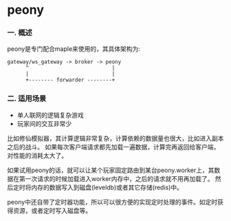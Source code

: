 # peony

### 一. 概述

peony是专门配合maple来使用的，其具体架构为:

    gateway/ws_gateway -> broker -> peony
          ^                           |
          |                           |
          +-------- forwarder --------+

### 二. 适用场景

* 单人联网的逻辑复杂游戏
* 玩家间的交互非常少

比如修仙模拟器，其计算逻辑非常复杂，计算依赖的数据量也很大，比如进入副本之后的战斗。
如果每次客户端请求都先加载一遍数据，计算完再返回给客户端，对性能的消耗太大了。

如果试用peony的话，就可以让某个玩家固定路由到某台peony.worker上，其数据在第一次请求的时候加载进入worker内存中，之后的请求就不用再加载了。
然后定时将内存的数据写入到磁盘(leveldb)或者其它存储(redis)中。

peony中还自带了定时器功能，所以可以很方便的实现定时处理的事件。如定时获得资源，或者定时写入磁盘等。


